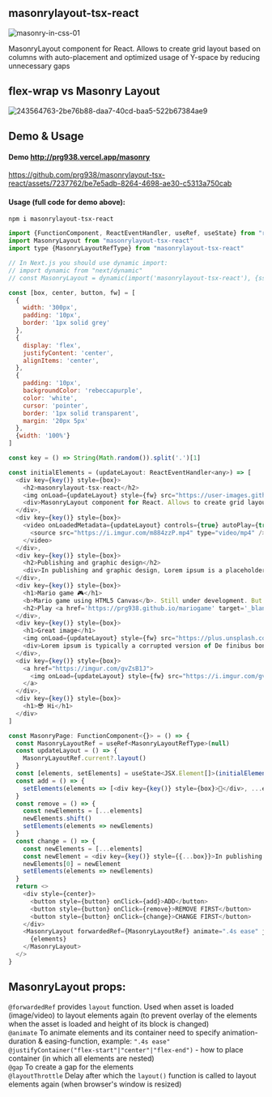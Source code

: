 ## masonrylayout-tsx-react
![masonry-in-css-01](https://github.com/prg938/masonrylayout-tsx-react/assets/7237762/47b9d96b-cb31-46c8-a9aa-2b9251394d28)

MasonryLayout component for React. Allows to create grid layout based on columns with auto-placement and optimized usage of Y-space by reducing unnecessary gaps

## flex-wrap vs Masonry Layout

![243564763-2be76b88-daa7-40cd-baa5-522b67384ae9](https://github.com/prg938/masonrylayout-tsx-react/assets/7237762/fe4dc183-45cf-4fd0-a60f-58f3be590ec0)

## Demo & Usage
#### Demo http://prg938.vercel.app/masonry
https://github.com/prg938/masonrylayout-tsx-react/assets/7237762/be7e5adb-8264-4698-ae30-c5313a750cab

#### Usage (full code for demo above):
```npm i masonrylayout-tsx-react```
```js
import {FunctionComponent, ReactEventHandler, useRef, useState} from "react"
import MasonryLayout from "masonrylayout-tsx-react"
import type {MasonryLayoutRefType} from "masonrylayout-tsx-react"

// In Next.js you should use dynamic import:
// import dynamic from "next/dynamic"
// const MasonryLayout = dynamic(import('masonrylayout-tsx-react'), {ssr: false})

const [box, center, button, fw] = [
  {
    width: '300px',
    padding: '10px',
    border: '1px solid grey'
  },
  {
    display: 'flex',
    justifyContent: 'center',
    alignItems: 'center',
  },
  {
    padding: '10px',
    backgroundColor: 'rebeccapurple',
    color: 'white',
    cursor: 'pointer',
    border: '1px solid transparent',
    margin: '20px 5px'
  },
  {width: '100%'}
]

const key = () => String(Math.random()).split('.')[1]

const initialElements = (updateLayout: ReactEventHandler<any>) => [
  <div key={key()} style={box}>
    <h2>masonrylayout-tsx-react</h2>
    <img onLoad={updateLayout} style={fw} src="https://user-images.githubusercontent.com/7237762/243566394-47b9d96b-cb31-46c8-a9aa-2b9251394d28.jpg" />
    <div>MasonryLayout component for React. Allows to create grid layout based on columns with auto-placement and optimized usage of Y-space by reducing unnecessary gaps</div>
  </div>,
  <div key={key()} style={box}>
    <video onLoadedMetadata={updateLayout} controls={true} autoPlay={true} loop={true} muted style={fw}>
      <source src="https://i.imgur.com/m884zzP.mp4" type="video/mp4" />
    </video>
  </div>,
  <div key={key()} style={box}>
    <h2>Publishing and graphic design</h2>
    <div>In publishing and graphic design, Lorem ipsum is a placeholder text commonly used to demonstrate the visual form of a document or a typeface without relying on meaningful content. Lorem ipsum may be used as a placeholder before final copy is available. It is also used to temporarily replace text in a process called greeking, which allows designers to consider the form of a webpage or publication, without the meaning of the text influencing the design</div>
  </div>,
  <div key={key()} style={box}>
    <h1>Mario game 🎮</h1>
    <b>Mario game using HTML5 Canvas</b>. Still under development. But first 2 levels available!
    <h2>Play <a href='https://prg938.github.io/mariogame' target='_blank'>HERE</a></h2>
  </div>,
  <div key={key()} style={box}>
    <h1>Great image</h1>
    <img onLoad={updateLayout} style={fw} src="https://plus.unsplash.com/premium_photo-1683309568218-bf32f6d904f0?ixlib=rb-4.0.3&ixid=M3wxMjA3fDB8MHxlZGl0b3JpYWwtZmVlZHwyNHx8fGVufDB8fHx8fA%3D%3D&auto=format&fit=crop&w=700&q=60" />
    <div>Lorem ipsum is typically a corrupted version of De finibus bonorum et malorum, a 1st-century BC text by the Roman statesman and philosopher Cicero, with words altered, added, and removed to make it nonsensical and improper Latin. The first two words themselves are a truncation of 'dolorem ipsum' ('pain itself')</div>
  </div>,
  <div key={key()} style={box}>
    <a href="https://imgur.com/gvZsB1J">
      <img onLoad={updateLayout} style={fw} src="https://i.imgur.com/gvZsB1J.png" />
    </a>
  </div>,
  <div key={key()} style={box}>
    <h1>😎 Hi</h1>
  </div>
]

const MasonryPage: FunctionComponent<{}> = () => {
  const MasonryLayoutRef = useRef<MasonryLayoutRefType>(null)
  const updateLayout = () => {
    MasonryLayoutRef.current?.layout()
  }
  const [elements, setElements] = useState<JSX.Element[]>(initialElements(updateLayout))
  const add = () => {
    setElements(elements => [<div key={key()} style={box}>🙂</div>, ...elements])
  }
  const remove = () => {
    const newElements = [...elements]
    newElements.shift()
    setElements(elements => newElements)
  }
  const change = () => {
    const newElements = [...elements]
    const newElement = <div key={key()} style={{...box}}>In publishing and graphic design, Lorem ipsum is a placeholder text</div>
    newElements[0] = newElement
    setElements(elements => newElements)
  }
  return <>
    <div style={center}>
      <button style={button} onClick={add}>ADD</button>
      <button style={button} onClick={remove}>REMOVE FIRST</button>
      <button style={button} onClick={change}>CHANGE FIRST</button>
    </div>
    <MasonryLayout forwardedRef={MasonryLayoutRef} animate=".4s ease" justifyContainer="center" gap={10} layoutThrottle={200}>
      {elements}
    </MasonryLayout>
  </>
}
```

## MasonryLayout props:
```@forwardedRef``` provides ```layout``` function. Used when asset is loaded (image/video) to layout elements again (to prevent overlay of the elements when the asset is loaded and height of its block is changed)<br/>
```@animate``` To animate elements and its container need to specify animation-duration & easing-function, example: ```".4s ease"```<br/>
```@justifyContainer("flex-start"|"center"|"flex-end")``` - how to place container (in which all elements are nested)<br/>
```@gap``` To create a gap for the elements<br/>
```@layoutThrottle``` Delay after which the ```layout()``` function is called to layout elements again (when browser's window is resized)
